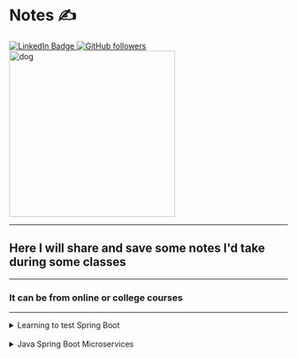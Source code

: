 # Notes ✍

<div id="badges">
  <a href="https://www.linkedin.com/in/lucas-vaz-lisboa/">
    <img src="https://img.shields.io/badge/LinkedIn-blue?style=for-the-badge&logo=linkedin&logoColor=white" alt="LinkedIn Badge"/>
  </a>
  <a href>
    <img alt="GitHub followers" src="https://img.shields.io/github/followers/VazLucas">
  </a>
</div>

<div id="header">
  <img src="https://media.giphy.com/media/Dh5q0sShxgp13DwrvG/giphy.gif" alt="dog" width="300"/>
</div>

---

## Here I will share and save some notes I'd take during some classes

---

### It can be from online or college courses

---

<details>
  <summary> Learning to test Spring Boot </summary>

### What is it for?

- Learn Important Concepts behind Test Driven Development
- Understand different types of testing - Unit, Integration, Functional
- Master the JUnit 5 Testing API
- Easily integrate Mockito with JUnit 5 Tests
- Migrate JUnit 4 tests to JUnit 5
- Test Spring Framework Applications with JUnit 5 and Mockito
- Write Unit Tests with Spring MVC Test
- Learn to use testing features of Spring Boot

### Where is the course?

- [Udemy](https://www.udemy.com/course/testing-spring-boot-beginner-to-guru/)

---

<details>
  <summary>Section 1 - Introduction </summary>

### About

- [x] Completed

- How to work with GitHub and compare my code with the instructor's code
- What IDE to use

---

</details>

<details>
  <summary>Section 2 - Introduction to testing software </summary>

### About

- [x] Completed

### Why testing is great?

    1. No more fix this and break that
    2. Best practice in the industry
    3. Proves that your code is running correctly

### Types of tests

    1. Unit test (the majority of tests)
        Should be fast, specific and light
    2. Integration test
        Larger scope than unit test's, tests the overall behavior of the system
    3. Funcional test
        Application is tipically live, tests specific functional points

### TDD (test) x BDD (behavior)

    1. TDD => write tests firt, code to fix tests, refactor code
    2. BDD => when something happens then this happens
    Use both!!!

### Common testing frameworks for Java

    1. JUnit
    2. TestNG
    3. Spock
    4. Cucumber
    5. Mockito
    6. Spring MVC Test
    7. REST Assured
    8. Selenium

### Continuous Integration

    A development practice that requires developers to integrate code into a shared repository verified by an automated build detecting problems early for each contribution
    1. Jenkins
    2. Bamboo
    3. TravisCI

### Continuous Deployment

    Should happen after every commit automatically deploying build artifacts after CI tests

---

</details>

<details>
  <summary>Section 3 - TDD by example </summary>

### About

- [x] Completed

> Some quotes of **Kent Beck**, one of the **Agile Manifesto** signers and one of the **JUnit** developers, also author
> of **Extreme Programming Explained** and **Test-Driven Development by Example**
>
> "I am not a great programmer, I am a good programmer with great habits"

> "If there are forms of testing, like stress and load testing, that finds defect after development is completed, bring
> them into the development cycle. Run them continuously and automatically"

### First approach to tests - TDD

    1. Create the test class
    2. Create a MVP for your code
    3. Make a test run with the MVP
    4. Gradually update the code to get the expected results
    or
    1. Write a test (how the code should work)
    2. Write the code and make it run
    3. Update the code

---

</details>

<details>
  <summary> Section 4  - Getting Started with JUnit </summary>

### About

- [x] Completed

### JUnit Modules

    JUnit Platform - The foundation for launching tests
    JUnit Jupiter - Programmimg model for writing tests
    JUnit Vintage - Test engine

### JUnit dependecies in Maven

```xml

<properties>
  <junit-platform.version>5.3.1</junit-platform.version>
</properties>
```

```xml

<dependencies>
  <dependency>
      <groupId>org.junit.jupiter</groupId>
      <artifactId>junit-jupiter-api</artifactId>
      <version>${junit-platform.version}</version>
      <scope>test</scope>
  </dependency>
  <dependency>
      <groupId>org.junit.jupiter</groupId>
      <artifactId>junit-jupiter-engine</artifactId>
      <version>${junit-platform.version}</version>
      <scope>test</scope>
  </dependency>
</dependencies>
```

```xml

<build>
  <plugins>
      <plugin>
          <groupId>org.apache.maven.plugins</groupId>
          <artifactId>maven-compiler-plugin</artifactId>
          <version>3.8.0</version>
      </plugin>
      <plugin>
          <groupId>org.apache.maven.plugins</groupId>
          <artifactId>maven-surefire-plugin</artifactId>
          <version>2.22.0</version>
          <configuration>
              <argLine>
                  --illegal-access=permit
              </argLine>
          </configuration>
      </plugin>
      <plugin>
          <groupId>org.apache.maven.plugins</groupId>
          <artifactId>maven-failsafe-plugin</artifactId>
          <version>2.22.0</version>
          <configuration>
              <argLine>
                  --illegal-access=permit
              </argLine>
          </configuration>
      </plugin>
  </plugins>
</build>
```

| **Annotations**     | **What it is for**                  |
| ------------------- | ----------------------------------- | ---------------------------- |
| @Test               | Determine a method as a test method |
| @BeforeEach         | Run a method before each test       |
| @AfterEach          | Run a method after each test        |
| @BeforeAll          | Run a method before the tests       | -> has to be a static method |
| @AfterAll           | Run a method after the tests        | -> has to be a static method |
| @RepeatedTes(times) | Run a test x times                  |

### Running test from command line with maven

    1. Open the cmd
    2. Move to your directory
    3. Select the mvnw.cmd with two commands: clean and test

```shell
  mvnw.cmd clean test
```

---

</details>

<details>
  <summary>Section 5 - Testing Java with JUnit 5 </summary>

### About

- [x] Completed

> Example of assertion:
>
> assertEquals(value: 2, value: 2, failure message: "Values do not match")
>
> In [JUnit](https://junit.org/junit5/docs/current/user-guide/) documentation there are others

- You can use lambda expressions as an if statement when the assertion results in false
  - assertEquals (2, 2, () -> "Values do not match")
- You can use nested assertions with multiples assertAll
  >     assertAll ("message",
  >
  >        ( ) -> assertAll ("message",
  >               ( ) -> assertEquals (value, value, "message"),
  >               ( ) -> assertEquals (value, value, "message"))
  >        ( ) -> assertAll ("message",
  >               ( ) -> assertEquals (value, value, "message"),
  >               ( ) -> assertEquals (value, value, "message"))
  >
  >       ));
- You can also use some libraries of JUnit as AssertJ and Hamcrest to give some more options preset

---

</details>

<details>
  <summary>Section 6 - Advanced JUnit testing</summary>

### About

- [x] Completed
- You can add tags to your test and create a cofiguration to only run test with that especifically tag
- You can create test interfaces and implement them onto the classes you would want to test
- You can inject dependecies to be able to see extra info
  - TestInfo
  - RepetitionInfo
- @ExtendWith allows you to extend JUnit extensions

---

</details>

<details>
  <summary>Section 7  - Test Execution </summary>

### About

- [x] Completed
- Test coverage is a handy tool to find out how much of your code is being covered in tests

---

</details>

<details>
  <summary>Section 8 - JUnit 4 to JUnit 5 migration </summary>

### About

- [x] Completed
- Annotations differences from JUnit 4 to JUnit 5

| JUnit 4      | JUnit 5     |
| ------------ | ----------- |
| @Before      | @BeforeAll  |
| @After       | @AfterAll   |
| @BeforeClass | @BeforeEach |
| @AfterClass  | @AfterEach  |
| @Catgory     | @Tag        |

---

</details>

<details>
  <summary>  Section 9  - Getting started with Mockito </summary>

### About

- [x] Completed
- Mockito is important to have light and fast tests not importing and using real files

### Mockito dependencies in Maven (keep JUnit)

```xml

<dependencies>
  <dependency>
      <groupId>org.mockito</groupId>
      <artifactId>mockito-core</artifactId>
      <version>${mockito.version}</version>
      <scope>test</scope>
  </dependency>
  <dependency>
      <groupId>org.mockito</groupId>
      <artifactId>mockito-junit-jupiter</artifactId>
      <version>${mockito.version}</version>
      <scope>test</scope>
  </dependency>
</dependencies>
```

### Creating Mockito Mocks with annotations

```java

public class AnnotationMocksTest {
    @Mock
    Map<String, Object> mapMock;

    @BeforeEach
    void setUp() {
        MockitoAnnotations.initMocks(this);
    }
}
```

- `@ExtendWith(MockitoExtension.class)` is an annotation to extend a Mockito

---

</details>

<details>
  <summary> Section 10  - Behavior Driven Mockito </summary>

### About

- [x] Completed
- BDD is more of conceptual way of how you test your code
  - Given → when → then

---

</details>

<details>
  <summary> Section 11 - Advanced Mockito </summary>

### About

- [x] Completed

---

</details>

<details>
  <summary>Section 12  - Testing with Spring Framework </summary>

### About

- [x] Completed

---

</details>

<details>
  <summary> Section 13 - Spring Frameork Testing Context</summary>

### About

- [x] Completed

- `@SpringJUnitConfig` tells spring which configuration to use then you can set classes `Config` to be used as a context

- `@Configuration` tells spring that this class is a context configuration class

- `@SpringJUnitConfig(classes = yourClass.TestConfig.class)` tells spring to use an inner class configuration and it shoulg point to a `@Configuration static class`

- `@ActiveProviles("yourProfile")` and `@Profile` to set up specific profiles to your test and isolate classes and interfaces that are not need and could impact the test result

---

</details>

<details>
  <summary> Section 14 - Spring MVC Test </summary>

### About

- [x] Completed

---

</details>

<details>
  <summary> Section 15 - Introduction to Testing with Spring Boot </summary>

### About

- [x] Completed

- `@SpringBootTest` enables spring context

---

</details>
<details>
  <summary> Section 16 - Spring MVC Rest Controller </summary>

### About

- [x] Completed

---

</details>

<details>
  <summary> Section 17 - Testing with Wiremock </summary>

### About

- [x] Completed

---

</details>

<details>
  <summary> Section 18 - Spring MVC Rest Docs </summary>

### About

- [x] Completed

---

</details>

<details>
  <summary> Section 19 - Appendix A </summary>

### About

- [x] Completed

- A tool for generating API documentation
- Supports: JUnit 4 and 5 and Spock
- Tests will generate snippets that will be transformed to documentation by Asciidoctor

```xml
<dependencies>
    <dependency>
        <groupId>org.springframework.restdocs</groupId>
        <artifactId>spring-restdocs-mockmvc</artifactId>
        <scope>test</scope>
    </dependency>

</dependencies>
```

---

</details>
</details>
<br>
<details><summary>Java Spring Boot Microservices</summary>

### What is it for?

- Develop and design REST API and REST WEB SERVICES with Spring Boot
- Develop MICROSERVICES with Spring Boot and Spring Cloud
- Orchestrate microservices with KUBERNETES
- Create containers for microservices with DOCKER
- IMPLEMENT Exception Handling, Validation, HATEOAS and filtering for RESTful Web Services.
- Implement client side load balancing (Ribbon), Dynamic scaling(Eureka Naming Server) and an API Gateway (Zuul)
- You will set up Centralized Microservices Configuration with Spring Cloud Config Server
- You will learn to implement Distributed tracing for microservices with Spring Cloud Sleuth and Zipkin
- You will implement Fault Tolerance for microservices with Hystrix
- You will understand how to version your RESTful Web Services
- You will understand how to monitor RESTful Services with Spring Boot Actuator
- You will understand how to document RESTful Web Services with Swagger
- You will understand the best practices in designing RESTful web services
- Using Spring Cloud Bus to exchange messages about Configuration updates
- Simplify communication with other Microservices using Feign REST Client

### Where is the course?

- [Udemy](https://www.udemy.com/course/microservices-with-spring-boot-and-spring-cloud/)

---

<details>
<summary> Section 1 - Introduction</summary>

### About

- [x] Completed

</details>

<details>
<summary> Section 2 - Introduction to web services</summary>

### About

- [x] Completed

> **What is a web service?**
>
> It is a software system designed to support **interoperable machine-to-machine** interaction over a **network**
> 

- Flow of web services interactions
```mermaid
  graph LR;
    A[Application A]-->|Request|D[Web Service];
    B[Application B]-->|Request|D[Web Service];
    C[Application C]-->|Request|D[Web Service];
    D[Web Service]--->|Response|A[Application A];
    D[Web Service]--->|Response|B[Application B];
    D[Web Service]--->|Response|C[Application C];
```

- Popular format for data transfer
  - JSON 
  - XML

- Service definition is there to define rules and structures for the requests and responses
```mermaid
  graph LR;
    A{Service-Definition}-->B[Request and Response Format];
    A{Service-Definition}-->C[Request Structure];
    A{Service-Definition}-->D[Response Structure];
    A{Service-Definition}-->E[Endpoints];
   
```
- How is the trasnport done?
  - Over a URL with HTTP request or
  - Over a Queue

- What are SOAP and REST?
  - SOAP => Simple object access protocol
    - XML request and XML response only
    - XML structure and no transport restriction
    - WSDL
      ```mermaid
          flowchart TB
            subgraph SOAP ENVELOPE
              direction TB
              subgraph SOAP HEADER
              end
              subgraph SOAP BODY
              end
            end
      ```
  - REST => representation state transfer
    - Best use of HTTP
    - Assign a URI to a resource
    - WADL/Swagger and only uses HTTP for transport
    - XML, JSON

</details>

<details>
<summary> Section 3 - Restful Web Services with SpringBoot v2</summary>

### About

- [ ] Completed

</details>

<details>
<summary> Section 4 - Quick introduction to Micro Services</summary>

### About

- [] Completed

</details>

<details>
<summary> Section 5 - Microservices with spring cloud v1</summary>
</details>

<details>
<summary> Section 6 - Microservices with spring cloud v2</summary>
</details>

</details>
<br>
